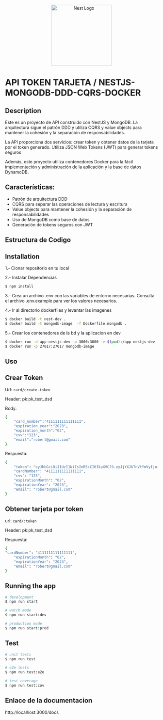 <p align="center">
  <a href="http://nestjs.com/" target="blank"><img src="https://nestjs.com/img/logo-small.svg" width="200" alt="Nest Logo" /></a>
</p>

[circleci-image]: https://img.shields.io/circleci/build/github/nestjs/nest/master?token=abc123def456
[circleci-url]: https://circleci.com/gh/nestjs/nest
  # API TOKEN TARJETA / NESTJS-MONGODB-DDD-CQRS-DOCKER
</p>

## Description

Este es un proyecto de API construido con NestJS y MongoDB. La arquitectura sigue el patrón DDD y utiliza CQRS y value objects para mantener la cohesión y la separación de responsabilidades.

La API proporciona dos servicios: crear token y obtener datos de la tarjeta por el token generado. Utiliza JSON Web Tokens (JWT) para generar tokens seguros 

Además, este proyecto utiliza contenedores Docker para la fácil implementación y administración de la aplicación y la base de datos DynamoDB.

## Características:

* Patrón de arquitectura DDD
* CQRS para separar las operaciones de lectura y escritura
* Value objects para mantener la cohesión y la separación de responsabilidades
* Uso de MongoDB como base de datos
* Generación de tokens seguros con JWT

## Estructura de Codigo 



## Installation


1.- Clonar repositorio en tu local

2.- Instalar Dependencias 
```bash
$ npm install
```
3.- Crea un archivo .env con las variables de entorno necesarias. Consulta el archivo .env.example para ver los valores necesarios.

4.- Ir al directorio dockerfiles y levantar las imagenes

```bash
$ docker build -t nest-dev .
$ docker build -t mongodb-image  -f Dockerfile.mongodb .
```

5.- Crear los contenedores de la bd y la aplicacion en dev

```bash
$ docker run -d app-nestjs-dev -p 3000:3000 -v $(pwd):/app nestjs-dev
$ docker run -p 27017:27017 mongodb-image
```
## Uso 

## Crear Token 

Url: `card/create-token`

Header: pk:pk_test_dsd

Body: 

```bash
{
	"card_number":"4111111111111111",
	"expiration_year":"2023",
	"expiration_month":"02",
	"cvv":"123",
	"email":"robert@gmail.com"
}
```

Respuesta: 

```bash
{
	"token": "eyJhbGciOiJIUzI1NiIsInR5cCI6IkpXVCJ9.eyJjYXJkTnVtYmVyIjoiNDExMTExMTExMTExMTExMSIsImN2diI6IjEyMyIsImV4cGlyYXRpb25Nb250aCI6IjAyIiwiZXhwaXJhdGlvblllYXIiOiIyMDIzIiwiZW1haWwiOiJyb2JlcnRAZ21haWwuY29tIiwiaWF0IjoxNjc4NzM2ODIxLCJleHAiOjE2Nzg3MzY4ODF9.K9tJNMZLHvNvYdiGyvKOu_rqjQmzC3bNQgO7h8f1gWQ",
	"cardNumber": "4111111111111111",
	"cvv": "123",
	"expirationMonth": "02",
	"expirationYear": "2023",
	"email": "robert@gmail.com"
}
```

## Obtener tarjeta por token


url: `card/:token`

Header: pk:pk_test_dsd

Respuesta: 

```bash
{
"cardNumber": "4111111111111111",
	"expirationMonth": "02",
	"expirationYear": "2023",
	"email": "robert@gmail.com"
}
```

## Running the app

```bash
# development
$ npm run start

# watch mode
$ npm run start:dev

# production mode
$ npm run start:prod
```

## Test

```bash
# unit tests
$ npm run test

# e2e tests
$ npm run test:e2e

# test coverage
$ npm run test:cov
```

## Enlace de la documentacion 

http://localhost:3000/docs